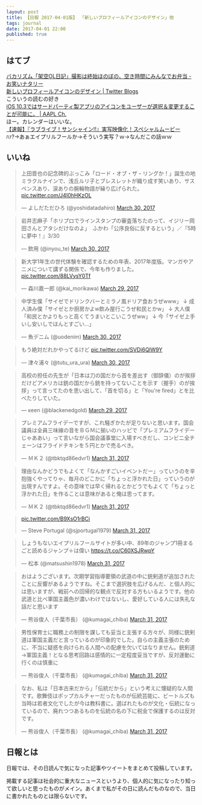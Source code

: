 ```yaml
---
layout: post
title: 【日報 2017-04-01版】 「新しいプロフィールアイコンのデザイン」他
tags: journal
date: 2017-04-01 22:00
published: true
---
```



## はてブ

<div class="news"><a href="http://natalie.mu/owarai/news/226860" target="_blank">バカリズム「架空OL日記」撮影は終始ほのぼの、空き時間にみんなでお弁当 - お笑いナタリー</a>
<div class="newscomme"></div>
</div>

<div class="news"><a href="https://blog.twitter.com/ja/2017/0401/design" target="_blank">新しいプロフィールアイコンのデザイン | Twitter Blogs</a>
<div class="newscomme">こういうの読むの好き</div>
</div>

<div class="news"><a href="http://applech2.com/archives/20170401-user-can-change-app-icon-ios-10-3.html" target="_blank">iOS 10.3ではサードパーティ製アプリのアイコンをユーザーが選択＆変更することが可能に。 | AAPL Ch.</a>
<div class="newscomme">ほー。カレンダーはいいな。</div>
</div>

<div class="news"><a href="http://www.youtube.com/watch?v=dP4TcP95rf8" target="_blank">【速報】『ラブライブ！サンシャイン!!』実写映像化！スペシャルムービー</a>
<div class="newscomme">ﾊｧ?→あぁエイプリルフールか→そういう実写？ｗ→なんだこの話ｗｗ</div>
</div>


## いいね

 <blockquote class="twitter-tweet"><p lang="ja" dir="ltr">上田晋也の記念碑的ぶっこみ「ロード・オブ・ザ・リングか！」誕生の地ミラクルナインで、浅丘ルリ子とブレスレットが織り成す笑いあり、サスペンスあり、涙ありの腕輪物語が繰り広げられた。 <a href="https://t.co/J4I0hHKzOL">pic.twitter.com/J4I0hHKzOL</a></p>&mdash; よしだただひろ (@yoshidatadahiro) <a href="https://twitter.com/yoshidatadahiro/status/847450773420032000">March 30, 2017</a></blockquote>
<script async src="//platform.twitter.com/widgets.js" charset="utf-8"></script> 
 
 
<blockquote class="twitter-tweet"><p lang="ja" dir="ltr">岩井志麻子「ホリプロでラインスタンプの審査落ちたのって、イジリー岡田さんとアタシだけなのよ」　ふかわ「公序良俗に反するという」／『5時に夢中！』3/30</p>&mdash; 飲用 (@inyou_te) <a href="https://twitter.com/inyou_te/status/847454690740584449">March 30, 2017</a></blockquote>
<script async src="//platform.twitter.com/widgets.js" charset="utf-8"></script> 
 
 
<blockquote class="twitter-tweet"><p lang="ja" dir="ltr">新大学1年生の世代体験を確認するための年表、2017年度版。マンガやアニメについて講ずる関係で、今年も作りました。 <a href="https://t.co/88LVysY0Tf">pic.twitter.com/88LVysY0Tf</a></p>&mdash; 森川嘉一郎 (@kai_morikawa) <a href="https://twitter.com/kai_morikawa/status/847022424977657856">March 29, 2017</a></blockquote>
<script async src="//platform.twitter.com/widgets.js" charset="utf-8"></script> 
 
 
<blockquote class="twitter-tweet"><p lang="ja" dir="ltr">中学生僕「サイゼでドリンクバーとミラノ風ドリア食おうぜwww」 
↓ 
成人済み僕「サイゼとか厨房かよw飲み屋行こうぜ和民とかw」 
↓ 
大人僕「和民とかよりもっと高くてうまいとこいこうぜww」 
↓ 
今「サイゼ上手いし安いしでほんとすごい…」</p>&mdash; 魚デニム (@uodenim) <a href="https://twitter.com/uodenim/status/847325416129875968">March 30, 2017</a></blockquote>
<script async src="//platform.twitter.com/widgets.js" charset="utf-8"></script> 
 
 
<blockquote class="twitter-tweet"><p lang="ja" dir="ltr">もう絶対だれかやってるけど <a href="https://t.co/SVDi6QlW9Y">pic.twitter.com/SVDi6QlW9Y</a></p>&mdash; 津々浦々 (@tutu_ura_ura) <a href="https://twitter.com/tutu_ura_ura/status/847397885918322690">March 30, 2017</a></blockquote>
<script async src="//platform.twitter.com/widgets.js" charset="utf-8"></script> 
 
 
<blockquote class="twitter-tweet"><p lang="ja" dir="ltr">高校の担任の先生が「日本は刀の国だから首を差出す（御辞儀）のが挨拶だけどアメリカは銃の国だから銃を持ってないことを示す（握手）のが挨拶」って言ってたのを思い出して、「首を切る」と「You&#39;re fired」とを比べたりしていた。</p>&mdash; κeen (@blackenedgold) <a href="https://twitter.com/blackenedgold/status/847066141482631169">March 29, 2017</a></blockquote>
<script async src="//platform.twitter.com/widgets.js" charset="utf-8"></script> 
 
 
<blockquote class="twitter-tweet"><p lang="ja" dir="ltr">プレミアムフライデーですが、これ騒ぎかたが足りないと思います。国会議員は全員三味線の音をＢＧＭに揃いのハッピで「プレミアムフライデーじゃああい」って言いながら国会議事堂に入場すべきだし、コンビニ全チェーンはフライドチキンを５円とかで売るべき。</p>&mdash; ＭＫ２ (@tbktqd86edvr1) <a href="https://twitter.com/tbktqd86edvr1/status/847613685933551616">March 31, 2017</a></blockquote>
<script async src="//platform.twitter.com/widgets.js" charset="utf-8"></script> 
 
 
<blockquote class="twitter-tweet"><p lang="ja" dir="ltr">理由なんかどうでもよくて「なんかすごいイベントだー」っていうのを辛抱強くやってりゃ、毎月のどこかに「ちょっと浮かれた日」っていうのが出現すんですよ。その意味では早く帰れるとかどうでもよくて「ちょっと浮かれた日」を作ることは意味があると俺は思ってます。</p>&mdash; ＭＫ２ (@tbktqd86edvr1) <a href="https://twitter.com/tbktqd86edvr1/status/847614146589802496">March 31, 2017</a></blockquote>
<script async src="//platform.twitter.com/widgets.js" charset="utf-8"></script> 
 
 
<blockquote class="twitter-tweet"><p lang="und" dir="ltr"><a href="https://t.co/B9XsO1rBCi">pic.twitter.com/B9XsO1rBCi</a></p>&mdash; Steve Portugal (@sjportugal1979) <a href="https://twitter.com/sjportugal1979/status/847784206394642433">March 31, 2017</a></blockquote>
<script async src="//platform.twitter.com/widgets.js" charset="utf-8"></script> 
 
 
<blockquote class="twitter-tweet"><p lang="ja" dir="ltr">しょうもないエイプリルフールサイトが多い中、89年のジャンプ1冊まるごと読めるジャンプ＋は偉い <a href="https://t.co/C60XSJRwpY">https://t.co/C60XSJRwpY</a></p>&mdash; 松本 (@matsushin1978) <a href="https://twitter.com/matsushin1978/status/847844896375308288">March 31, 2017</a></blockquote>
<script async src="//platform.twitter.com/widgets.js" charset="utf-8"></script> 
 
 
<blockquote class="twitter-tweet"><p lang="ja" dir="ltr">おはようございます。次期学習指導要領の武道の中に銃剣道が追加されたことに反響があるようですね。そこまで選択肢を広げるんだ、と個人的には思いますが、戦前への回帰的な観点で反対する方もいるようです。他の武道と比べ軍国主義色が濃いわけではないし、愛好している人には失礼な話だと思います</p>&mdash; 熊谷俊人（千葉市長） (@kumagai_chiba) <a href="https://twitter.com/kumagai_chiba/status/847912177906311169">March 31, 2017</a></blockquote>
<script async src="//platform.twitter.com/widgets.js" charset="utf-8"></script> 
 
 
<blockquote class="twitter-tweet"><p lang="ja" dir="ltr">男性保育士に職務上の制限を課しても妥当と主張する方々が、同様に銃剣道は軍国主義だと言っているのが印象的でした。自らの主義主張のために、不当に疑惑を向けられる人間への配慮を欠いてはなりません。銃剣道→軍国主義！となる思考回路は感情的に一定程度妥当ですが、反対運動に行くのは慎重に</p>&mdash; 熊谷俊人（千葉市長） (@kumagai_chiba) <a href="https://twitter.com/kumagai_chiba/status/847919459935305728">March 31, 2017</a></blockquote>
<script async src="//platform.twitter.com/widgets.js" charset="utf-8"></script> 
 
 
<blockquote class="twitter-tweet"><p lang="ja" dir="ltr">なお、私は「日本古来だから」「伝統だから」という考えに懐疑的な人間です。歌舞伎はポップカルチャーだったものが伝統芸能に、ビートルズも当時は若者文化でしたが今は教科書に。選ばれたものが文化・伝統になっているので、廃れつつあるものを伝統の名の下に税金で保護するのは反対です。</p>&mdash; 熊谷俊人（千葉市長） (@kumagai_chiba) <a href="https://twitter.com/kumagai_chiba/status/847925884451303424">March 31, 2017</a></blockquote>
<script async src="//platform.twitter.com/widgets.js" charset="utf-8"></script> 
 

## 日報とは

日報では、その日読んで気になった記事やツイートをまとめて投稿しています。

掲載する記事は社会的に重大なニュースというより、個人的に気になったり知って欲しいと思ったものがメイン。あくまで私がその日に読んだものなので、当日に書かれたものとは限らないです。